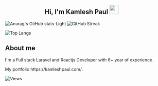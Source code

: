 <h2 align="center">Hi, I'm Kamlesh Paul  <img src="https://user-images.githubusercontent.com/39955420/147578264-bae0526c-028a-49d2-8af8-d08bb4edbd2a.gif" height="30" width="30"></h2>


![Anurag's GitHub stats-Light](https://github-readme-stats.vercel.app/api?username=kamleshpaul&show_icons=true&hide_border=true&theme=default#gh-light-mode-only)
![GitHub Streak](https://github-readme-streak-stats.herokuapp.com/?user=kamleshpaul&theme=github&ring=5595f0&hide_border=true&currStreakNum=5595f0&fire=5595f0&currStreakLabel=5595f0)


![Top Langs](https://github-readme-stats.vercel.app/api/top-langs/?username=kamleshpaul&layout=pie&hide_border=true) 


<h2>About me</h2>
<p>I'm a Full stack Laravel and Reactjs Developer with 6+ year of experience.</p>
<p>My portfolio https://kamleshpaul.com/.</p>


![Views](https://komarev.com/ghpvc/?username=kamleshpaul)
